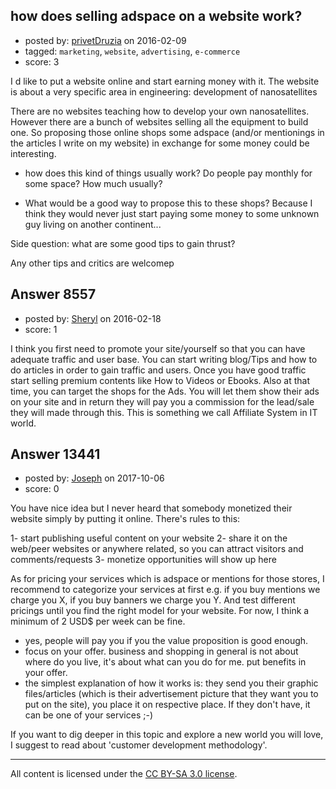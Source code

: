 ## how does selling adspace on a website work?

- posted by: [privetDruzia](https://stackexchange.com/users/6342540/privetdruzia) on 2016-02-09
- tagged: `marketing`, `website`, `advertising`, `e-commerce`
- score: 3

<p>I d like to put a website online and start earning money with it. 
The website is about a very specific area in engineering: development of nanosatellites</p>

<p>There are no websites teaching how to develop your own nanosatellites. However there are a bunch of websites selling all the equipment to build one.
So proposing those online shops some adspace (and/or mentionings in the articles I write on my website) in exchange for some money could be interesting.</p>

<ul>
<li><p>how does this kind of things usually work? Do people pay monthly for some space? How much usually?</p></li>
<li><p>What would be a good way to propose this to these shops? Because I think they would never just start paying some money to some unknown guy living on another continent... </p></li>
</ul>

<p>Side question: what are some good tips to gain thrust?</p>

<p>Any other tips and critics are welcomep</p>



## Answer 8557

- posted by: [Sheryl](https://stackexchange.com/users/7012672/sheryl) on 2016-02-18
- score: 1

<p>I think you first need to promote your site/yourself so that you can have adequate traffic and user base. You can start writing blog/Tips and how to do articles in order to gain traffic and users. Once you have good traffic start selling premium contents like How to Videos or Ebooks. Also at that time, you can target the shops for the Ads. You will let them show their ads on your site and in return they will pay you a commission for the lead/sale they will made through this. This is something we call Affiliate System in IT world.  </p>



## Answer 13441

- posted by: [Joseph](https://stackexchange.com/users/8367900/joseph) on 2017-10-06
- score: 0

<p>You have nice idea but I never heard that somebody monetized their website simply by putting it online. There's rules to this:</p>

<p>1- start publishing useful content on your website
2- share it on the web/peer websites or anywhere related, so you can attract visitors and comments/requests
3- monetize opportunities will show up here</p>

<p>As for pricing your services which is adspace or mentions for those stores, I recommend to categorize your services at first e.g. if you buy mentions we charge you X, if you buy banners we charge you Y. And test different pricings until you find the right model for your website. For now, I think a minimum of 2 USD$ per week can be fine. </p>

<ul>
<li>yes, people will pay you if you the value proposition is good enough.</li>
<li>focus on your offer. business and shopping in general is not about where do you live, it's about what can you do for me. put benefits in your offer.</li>
<li>the simplest explanation of how it works is: they send you their graphic files/articles (which is their advertisement picture that they want you to put on the site), you place it on respective place. If they don't have, it can be one of your services ;-)</li>
</ul>

<p>If you want to dig deeper in this topic and explore a new world you will love, I suggest to read about 'customer development methodology'. </p>




---

All content is licensed under the [CC BY-SA 3.0 license](https://creativecommons.org/licenses/by-sa/3.0/).
